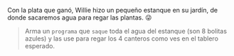 <gs-attire attire-url="https://raw.githubusercontent.com/MumukiProject/mumuki-guia-gobstones-practica-procedimientos-kids/master/assets/attires/config.json"></gs-attire> <gs-toolbox toolbox-url="https://raw.githubusercontent.com/MumukiProject/mumuki-guia-gobstones-practica-procedimientos-kids/master/assets/toolbox_1553290173357.xml"></gs-toolbox>

Con la plata que ganó, Willie hizo un pequeño estanque en su jardín, de donde sacaremos agua para regar las plantas. :stuck_out_tongue_winking_eye:

> Arma un `programa` que `saque` toda el agua del estanque (son 8 bolitas azules) y las use para regar los 4 canteros como ves en el tablero esperado. 